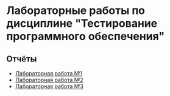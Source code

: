 # Лабораторные работы по дисциплине "Тестирование программного обеспечения"

## Отчёты

- [Лабораторная работа №1](./lab1)
- [Лабораторная работа №2](./lab2)
- [Лабораторная работа №3](./lab2)
